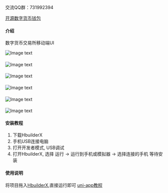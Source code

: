 交流QQ群：731992394

[开源数字货币钱包](https://gitee.com/koch/fex-wallet-app)

#### 介绍
数字货币交易所移动端UI

![Image text](doc/1.jpg) 
#### 
![Image text](doc/2.jpg) 
#### 
![Image text](doc/3.jpg) 
#### 
![Image text](doc/4.jpg) 
#### 
![Image text](doc/5.jpg) 
#### 
![Image text](doc/6.jpg) 

#### 安装教程

1. 下载HbuilderX
2. 手机USB连接电脑
3. 打开开发者模式, USB调试
4. 打开HbuilderX, 选择 运行 -> 运行到手机或模拟器 -> 选择连接的手机  等待安装

#### 使用说明
将项目拖入[HbuilderX](http://www.dcloud.io/hbuilderx.html),直接运行即可
[uni-app教程](https://uniapp.dcloud.io)
